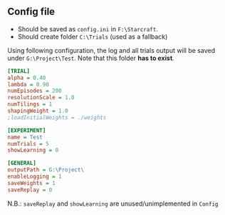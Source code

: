 ## Config file

- Should be saved as `config.ini` in `F:\Starcraft`.
- Should create folder `C:\Trials` (used as a fallback)

Using following configuration, the log and all trials output will be saved under `G:\Project\Test`. Note that this folder **has to exist**.

```ini
[TRIAL]
alpha = 0.40
lambda = 0.90
numEpisodes = 200
resolutionScale = 1.0
numTilings = 1
shapingWeight = 1.0
;loadInitialWeights = ./weights

[EXPERIMENT]
name = Test
numTrials = 5
showLearning = 0

[GENERAL]
outputPath = G:\Project\
enableLogging = 1
saveWeights = 1
saveReplay = 0
```


N.B.: `saveReplay` and `showLearning` are unused/unimplemented in `Config`
